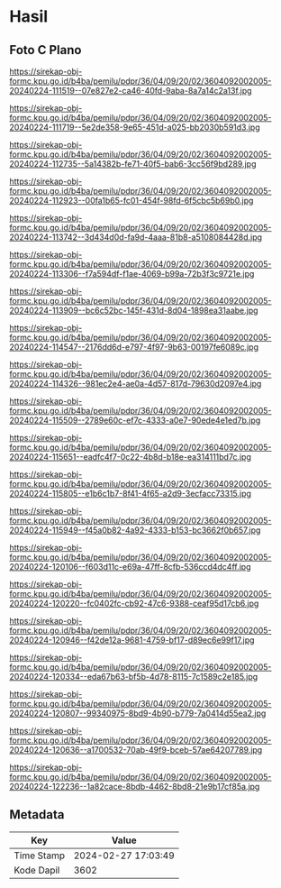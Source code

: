 # Hasil

## Foto C Plano

https://sirekap-obj-formc.kpu.go.id/b4ba/pemilu/pdpr/36/04/09/20/02/3604092002005-20240224-111519--07e827e2-ca46-40fd-9aba-8a7a14c2a13f.jpg

https://sirekap-obj-formc.kpu.go.id/b4ba/pemilu/pdpr/36/04/09/20/02/3604092002005-20240224-111719--5e2de358-9e65-451d-a025-bb2030b591d3.jpg

https://sirekap-obj-formc.kpu.go.id/b4ba/pemilu/pdpr/36/04/09/20/02/3604092002005-20240224-112735--5a14382b-fe71-40f5-bab6-3cc56f9bd289.jpg

https://sirekap-obj-formc.kpu.go.id/b4ba/pemilu/pdpr/36/04/09/20/02/3604092002005-20240224-112923--00fa1b65-fc01-454f-98fd-6f5cbc5b69b0.jpg

https://sirekap-obj-formc.kpu.go.id/b4ba/pemilu/pdpr/36/04/09/20/02/3604092002005-20240224-113742--3d434d0d-fa9d-4aaa-81b8-a5108084428d.jpg

https://sirekap-obj-formc.kpu.go.id/b4ba/pemilu/pdpr/36/04/09/20/02/3604092002005-20240224-113306--f7a594df-f1ae-4069-b99a-72b3f3c9721e.jpg

https://sirekap-obj-formc.kpu.go.id/b4ba/pemilu/pdpr/36/04/09/20/02/3604092002005-20240224-113909--bc6c52bc-145f-431d-8d04-1898ea31aabe.jpg

https://sirekap-obj-formc.kpu.go.id/b4ba/pemilu/pdpr/36/04/09/20/02/3604092002005-20240224-114547--2176dd6d-e797-4f97-9b63-00197fe6089c.jpg

https://sirekap-obj-formc.kpu.go.id/b4ba/pemilu/pdpr/36/04/09/20/02/3604092002005-20240224-114326--981ec2e4-ae0a-4d57-817d-79630d2097e4.jpg

https://sirekap-obj-formc.kpu.go.id/b4ba/pemilu/pdpr/36/04/09/20/02/3604092002005-20240224-115509--2789e60c-ef7c-4333-a0e7-90ede4e1ed7b.jpg

https://sirekap-obj-formc.kpu.go.id/b4ba/pemilu/pdpr/36/04/09/20/02/3604092002005-20240224-115651--eadfc4f7-0c22-4b8d-b18e-ea314111bd7c.jpg

https://sirekap-obj-formc.kpu.go.id/b4ba/pemilu/pdpr/36/04/09/20/02/3604092002005-20240224-115805--e1b6c1b7-8f41-4f65-a2d9-3ecfacc73315.jpg

https://sirekap-obj-formc.kpu.go.id/b4ba/pemilu/pdpr/36/04/09/20/02/3604092002005-20240224-115949--f45a0b82-4a92-4333-b153-bc3662f0b657.jpg

https://sirekap-obj-formc.kpu.go.id/b4ba/pemilu/pdpr/36/04/09/20/02/3604092002005-20240224-120106--f603d11c-e69a-47ff-8cfb-536ccd4dc4ff.jpg

https://sirekap-obj-formc.kpu.go.id/b4ba/pemilu/pdpr/36/04/09/20/02/3604092002005-20240224-120220--fc0402fc-cb92-47c6-9388-ceaf95d17cb6.jpg

https://sirekap-obj-formc.kpu.go.id/b4ba/pemilu/pdpr/36/04/09/20/02/3604092002005-20240224-120946--f42de12a-9681-4759-bf17-d89ec6e99f17.jpg

https://sirekap-obj-formc.kpu.go.id/b4ba/pemilu/pdpr/36/04/09/20/02/3604092002005-20240224-120334--eda67b63-bf5b-4d78-8115-7c1589c2e185.jpg

https://sirekap-obj-formc.kpu.go.id/b4ba/pemilu/pdpr/36/04/09/20/02/3604092002005-20240224-120807--99340975-8bd9-4b90-b779-7a0414d55ea2.jpg

https://sirekap-obj-formc.kpu.go.id/b4ba/pemilu/pdpr/36/04/09/20/02/3604092002005-20240224-120636--a1700532-70ab-49f9-bceb-57ae64207789.jpg

https://sirekap-obj-formc.kpu.go.id/b4ba/pemilu/pdpr/36/04/09/20/02/3604092002005-20240224-122236--1a82cace-8bdb-4462-8bd8-21e9b17cf85a.jpg


## Metadata

| Key        | Value               |
| ---------- | ------------------- |
| Time Stamp | 2024-02-27 17:03:49 |
| Kode Dapil | 3602                |




